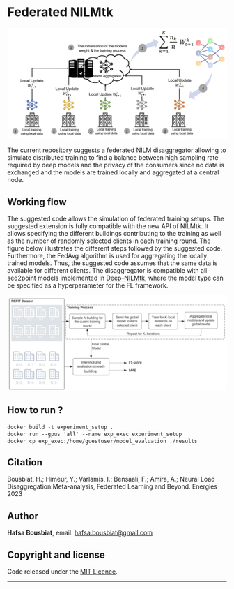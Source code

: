 # Federated NILMtk 

![img](./images/FL-scheme.jpg)

The current repository suggests a federated NILM disaggregator allowing to simulate 
distributed training to find a balance between high sampling rate required by
deep models and the privacy of the consumers since no data is exchanged and the
models are trained locally  and aggregated at a central node.

## Working flow

The suggested code allows the simulation of federated training setups. 
The suggested extension is fully compatible with the new API of 
NILMtk. It allows specifying the different buildings contributing 
to the training as well as the number of randomly 
selected clients in each training round. 
The figure below illustrates the different steps followed by 
the suggested code. Furthermore, the FedAvg algorithm is 
used for aggregating the locally trained models. Thus, 
the suggested code assumes that the same data is available for 
different clients.
The disaggregator is compatible with all seq2point models implemented 
in [Deep-NILMtk](https://github.com/BHafsa/deep-nilmtk-v1), where 
the model type can be specified as a hyperparameter for the FL framework. 

![img](./images/case-study.jpg)

## How to run ?

```
docker build -t experiment_setup .
docker run --gpus 'all' --name exp_exec experiment_setup
docker cp exp_exec:/home/guestuser/model_evaluation ./results
```

## Citation


Bousbiat, H.; Himeur, Y.; Varlamis, I.; Bensaali, F.; Amira, A.; Neural Load Disaggregation:Meta-analysis, Federated Learning and Beyond. Energies 2023


## Author

**Hafsa Bousbiat**, email: [hafsa.bousbiat@gmail.com](hafsa.bousbiat@gmail.com)

## Copyright and license
Code released under the [MIT Licence](https://github.com/BHafsa/DNN-NILM-experiment/blob/main/LICENSE).
****
